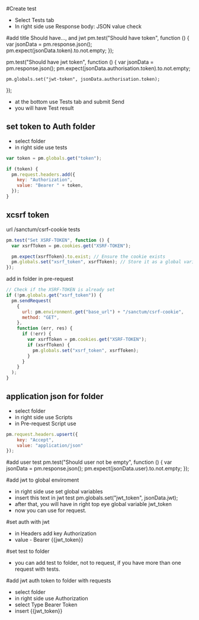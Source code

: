#Create test

- Select Tests tab
- In right side use Response body: JSON value check

#add title Should have..., and jwt
pm.test("Should have token", function () {
var jsonData = pm.response.json();
pm.expect(jsonData.token).to.not.empty;
});

pm.test("Should have jwt token", function () {
var jsonData = pm.response.json();
pm.expect(jsonData.authorisation.token).to.not.empty;

    pm.globals.set("jwt-token", jsonData.authorisation.token);

});

- at the bottom use Tests tab and submit Send
- you will have Test result

## set token to Auth folder

- select folder
- in right side use tests

```javascript
var token = pm.globals.get("token");

if (token) {
  pm.request.headers.add({
    key: "Authorization",
    value: "Bearer " + token,
  });
}
```

## xcsrf token

url /sanctum/csrf-cookie
tests

```javascript
pm.test("Set XSRF-TOKEN", function () {
  var xsrfToken = pm.cookies.get("XSRF-TOKEN");

  pm.expect(xsrfToken).to.exist; // Ensure the cookie exists
  pm.globals.set("xsrf_token", xsrfToken); // Store it as a global variable
});
```

add in folder in pre-request

```javascript
// Check if the XSRF-TOKEN is already set
if (!pm.globals.get("xsrf_token")) {
  pm.sendRequest(
    {
      url: pm.environment.get("base_url") + "/sanctum/csrf-cookie",
      method: "GET",
    },
    function (err, res) {
      if (!err) {
        var xsrfToken = pm.cookies.get("XSRF-TOKEN");
        if (xsrfToken) {
          pm.globals.set("xsrf_token", xsrfToken);
        }
      }
    }
  );
}
```

## application json for folder

- select folder
- in right side use Scripts
- in Pre-request Script use

```javascript
pm.request.headers.upsert({
    key: "Accept",
    value: "application/json"
});

```

#add user test
pm.test("Should user not be empty", function () {
var jsonData = pm.response.json();
pm.expect(jsonData.user).to.not.empty;
});

#add jwt to global enviroment

- in right side use set global variables
- insert this text in jwt test
  pm.globals.set("jwt_token", jsonData.jwt);
- after that, you will have in right top eye global variable jwt_token
- now you can use for request.

#set auth with jwt

- in Headers add key Authorization
- value - Bearer {{jwt_token}}

#set test to folder

- you can add test to folder, not to request, if you have more than one request with tests.

#add jwt auth token to folder with requests

- select folder
- in right side use Authorization
- select Type Bearer Token
- insert {{jwt_token}}
